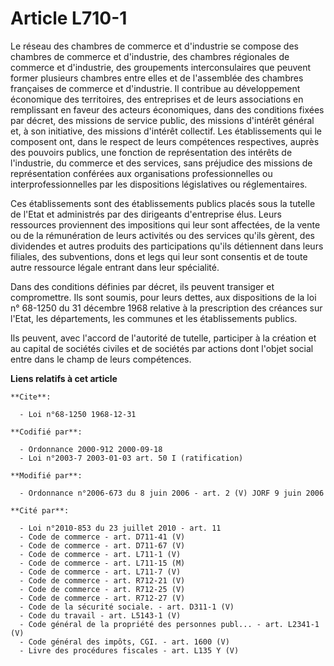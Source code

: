 # Article L710-1

Le réseau des chambres de commerce et d'industrie se compose des chambres de commerce et d'industrie, des chambres régionales
de commerce et d'industrie, des groupements interconsulaires que peuvent former plusieurs chambres entre elles et de
l'assemblée des chambres françaises de commerce et d'industrie. Il contribue au développement économique des territoires, des
entreprises et de leurs associations en remplissant en faveur des acteurs économiques, dans des conditions fixées par décret,
des missions de service public, des missions d'intérêt général et, à son initiative, des missions d'intérêt collectif. Les
établissements qui le composent ont, dans le respect de leurs compétences respectives, auprès des pouvoirs publics, une
fonction de représentation des intérêts de l'industrie, du commerce et des services, sans préjudice des missions de
représentation conférées aux organisations professionnelles ou interprofessionnelles par les dispositions législatives ou
réglementaires.

Ces établissements sont des établissements publics placés sous la tutelle de l'Etat et administrés par des dirigeants
d'entreprise élus. Leurs ressources proviennent des impositions qui leur sont affectées, de la vente ou de la rémunération de
leurs activités ou des services qu'ils gèrent, des dividendes et autres produits des participations qu'ils détiennent dans
leurs filiales, des subventions, dons et legs qui leur sont consentis et de toute autre ressource légale entrant dans leur
spécialité.

Dans des conditions définies par décret, ils peuvent transiger et compromettre. Ils sont soumis, pour leurs dettes, aux
dispositions de la loi n° 68-1250 du 31 décembre 1968 relative à la prescription des créances sur l'Etat, les départements,
les communes et les établissements publics.

Ils peuvent, avec l'accord de l'autorité de tutelle, participer à la création et au capital de sociétés civiles et de
sociétés par actions dont l'objet social entre dans le champ de leurs compétences.

**Liens relatifs à cet article**

	**Cite**:

	  - Loi n°68-1250 1968-12-31

	**Codifié par**:

	  - Ordonnance 2000-912 2000-09-18
	  - Loi n°2003-7 2003-01-03 art. 50 I (ratification)

	**Modifié par**:

	  - Ordonnance n°2006-673 du 8 juin 2006 - art. 2 (V) JORF 9 juin 2006

	**Cité par**:

	  - Loi n°2010-853 du 23 juillet 2010 - art. 11
	  - Code de commerce - art. D711-41 (V)
	  - Code de commerce - art. D711-67 (V)
	  - Code de commerce - art. L711-1 (V)
	  - Code de commerce - art. L711-15 (M)
	  - Code de commerce - art. L711-7 (V)
	  - Code de commerce - art. R712-21 (V)
	  - Code de commerce - art. R712-25 (V)
	  - Code de commerce - art. R712-27 (V)
	  - Code de la sécurité sociale. - art. D311-1 (V)
	  - Code du travail - art. L5143-1 (V)
	  - Code général de la propriété des personnes publ... - art. L2341-1 (V)
	  - Code général des impôts, CGI. - art. 1600 (V)
	  - Livre des procédures fiscales - art. L135 Y (V)
